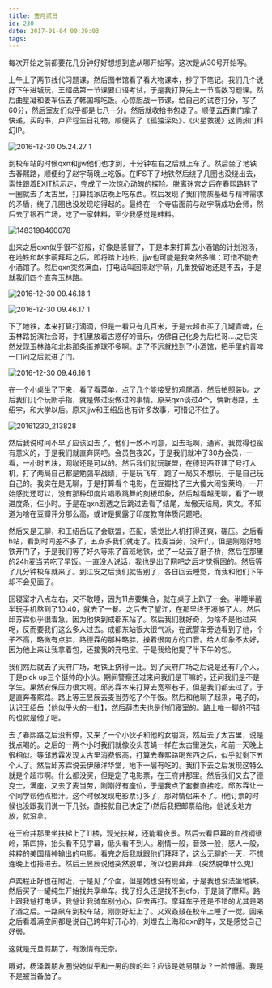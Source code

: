 ```yaml
---
title: 壹月贰日
id: 230
date: 2017-01-04 00:39:03
tags:
---
```


每次开始之前都要花几分钟好好想想到底从哪开始写。这次是从30号开始写。

上午上了两节线代习题课，然后图书馆看了看大物课本，抄了下笔记。我们几个说好下午进城玩，王绍岳第一节课要口语考试，于是我打算先上一节高数习题课。然后曲星凝和姜军伍去了韩国城吃饭。心惊胆战一节课，给自己的试卷打分，写了60分，然后室友们似乎都是七八十分。然后就收拾书包走了。顺便去西南门拿了快递，买的书，卢弈程生日礼物，顺便买了《孤独深处》、《火星救援》这俩热门科幻IP。

![2016-12-30 05.24.27 1](http://eremite-1252628011.cossh.myqcloud.com/wp-content/uploads/2017/01/2016-12-30-05.24.27-1.jpg)

到校车站的时候qxn和jjw他们也才到，十分钟左右之后就上车了。然后坐了地铁去春熙路，顺便约了赵宇萌晚上吃饭。在IFS下了地铁然后绕了几圈也没绕出去，索性跟着EXIT标示走，完成了一次惊心动魄的探险。脱离迷宫之后在春熙路转了一圈就去了太古里，打算找家店晚上吃东西。然后发现了我们物质基础与精神需求的矛盾，绕了几圈也没发现吃得起的。最终在一个寺庙面前与赵宇萌成功会师，然后去了银石广场，吃了一家韩料，至少我感觉是韩料。

![1483198460078](http://eremite-1252628011.cossh.myqcloud.com/wp-content/uploads/2017/01/1483198460078.jpeg)

出来之后qxn似乎很不舒服，好像是感冒了，于是本来打算去小酒馆的计划泡汤，在地铁和赵宇萌拜拜之后，即将踏上地铁，jjw也可能是我突然多嘴：可惜不能去小酒馆了。然后qxn突然满血，打电话叫回来赵宇萌，几番挽留她还是不去，于是就我们四个直奔玉林路。

![2016-12-30 09.46.18 1](http://eremite-1252628011.cossh.myqcloud.com/wp-content/uploads/2017/01/2016-12-30-09.46.18-1.jpg)

![2016-12-30 09.46.17 1](http://eremite-1252628011.cossh.myqcloud.com/wp-content/uploads/2017/01/2016-12-30-09.46.17-1.jpg)

下了地铁，本来打算打滴滴，但是一看只有几百米，于是去超市买了几罐青啤，在玉林路扮演社会哥，手机里放着古惑仔的音乐，仿佛自己化身为后栏哥....之后突然发现玉林路和北巷那条街差球不多啊。走了不远就找到了小酒馆，把手里的青啤一口闷之后就进了门。

![2016-12-30 09.46.16 1](http://eremite-1252628011.cossh.myqcloud.com/wp-content/uploads/2017/01/2016-12-30-09.46.16-1.jpg)

在一个小桌坐了下来，看了看菜单，点了几个能接受的鸡尾酒，然后拍照装b。之后我们几个玩断手指，就是做过没做过的事情。原来qxn谈过4个，俩新港路，王绍宇，和大学以后。原来jjw和王绍岳也有许多故事，可惜记不住了。

![20161230_213828](http://eremite-1252628011.cossh.myqcloud.com/wp-content/uploads/2017/01/20161230_213828.jpg)

然后我说时间不早了应该回去了，他们一致不同意，回去毛啊，通宵。我觉得也蛮有意义的，于是我们就直奔网吧。会员包夜20，于是我们就冲了30办会员，一看，一小时五块，网咖还是可以的。然后我们就玩联盟，在德玛西亚建了号打人机，打了两局自己都是勉强平战绩，于是玩飞车，跑了一局又不想玩，于是自己玩自己的。我实在是无聊，于是打算看个电影，在豆瓣找了三大傻大闹宝莱坞，一开始感觉还可以，没有那种印度片唱歌跳舞的刻板印象，然后越看越无聊，看了一眼进度条，仨小时。于是在qxn剧透之后跳过去看了结尾，龙傲天结局，爽文。不知道为啥在豆瓣评分那么高，或许是揭露了印度教育体质问题吧。


然后又是无聊，和王绍岳玩了会联盟，匹配，感觉比人机打得还爽，碾压。之后看b站，看到时间差不多了，五点多我们就走了。找麦当劳，没开门，但是刚刚好地铁开门了，于是我们等了好久等来了首班地铁，坐了一站去了磨子桥，然后在那里的24h麦当劳吃了早饭。一直没人说话，我也是出了网吧之后才觉得困的。然后等了几分钟校车就来了。到江安之后我们就告别了，各自回去睡觉，而我和他们下午却不会见面了。

回寝室才八点左右，又不敢睡，因为11点要集合，就在桌子上趴了一会。半睡半醒半玩手机熬到了10.40，就去了一餐。之后去了望江，在那里终于凑够了人。然后邱苏霖似乎很着急，因为他快到成都东站了。然后我们就好奇，为啥不是他过来呢，反而要我们这么多人过去。成都东站很大很气派，在武警车旁边看到了他，个子不高，略微有点胖，路德霖的那种略胖，操着很南方的口音。给人印象不太好，因为他上来让我拿着包，还接我的充电宝。于是我给他提了半下午的包。

我们然后就去了天府广场，地铁上挤得一比。到了天府广场之后说是还有几个人，于是pick up三个挺帅的小伙。期间警察还过来问我们是干嘛的，还问我们是不是学生。果然安保压力很大啊。邱苏霖本来打算去宽窄巷子，但是我们都去过了，于是直奔春熙路。路上等王昱辰去麦当劳吃了个午饭。然后和他聊了起来，电子的，认识王绍岳【他似乎火的一批】，然后薛杰夫也是他们寝室的。路上唯一聊的不错的也就是他了吧。

去了春熙路之后没有停，又来了一个小伙子和他的女朋友，然后去了太古里，说是找点喝的。之后的一两个小时我们就像没头苍蝇一样在太古里迷失，和前一天晚上很相似。等邱苏霖发现太古里消费很高，打算去春熙路喝东西之后，似乎就剩下五个人了。然后邱苏霖说去伊藤洋华堂，地下一层有吃的。我们下去之后发现这特么就是个超市啊。什么都没买，但是定了电影票，在王府井那里。然后我们又去了德克士，满座，又去了麦当劳，刚刚好有座位，于是我点了套餐直接吃。邱苏霖让一个同学帮他点橙汁。这个时候发现电影票订多了，那对情侣来不了。(他订票的时候也没跟我们说一下几张，直接就自己决定了)然后我把邮票给他，他说没地方放，就没拿。

在王府井那里坐扶梯上了11楼，观光扶梯，还能看夜景。然后去看巨幕的血战钢锯岭，第四排，抬头看不见字幕，低头看不到人。剧情一般，音效一般，感人一般，纯粹的美国精神输出的电影。看完之后我就跟他们拜拜了，这么无聊的一天，不想连晚上也搭进去。然后王昱辰说他突然脱单，所以也要拜拜...(突然脱单什么鬼)

卢奕程正好也在附近，于是见了个面，但是她也没有现金，于是我也没法坐地铁。然后买了一罐纯生开始找共享单车。找了好久还是找不到ofo，于是骑了摩拜。路上跟我爸打电话，我爸让我骑车别分心，回去再打。摩拜车子还是不错的尤其是喝了酒之后。一路飙车到校车站，刚刚好赶上了。又双叒叕在校车上睡了一觉。回来之后看着满空间都是说自己跨年好开心的，刘煜去上海和qxn跨年，又是感觉自己好弱。

这就是元旦假期了，有激情有无奈。

哦对，杨泽義朋友圈说她似乎和一男的跨的年？应该是她男朋友？一脸懵逼。我是不是被当备胎了。